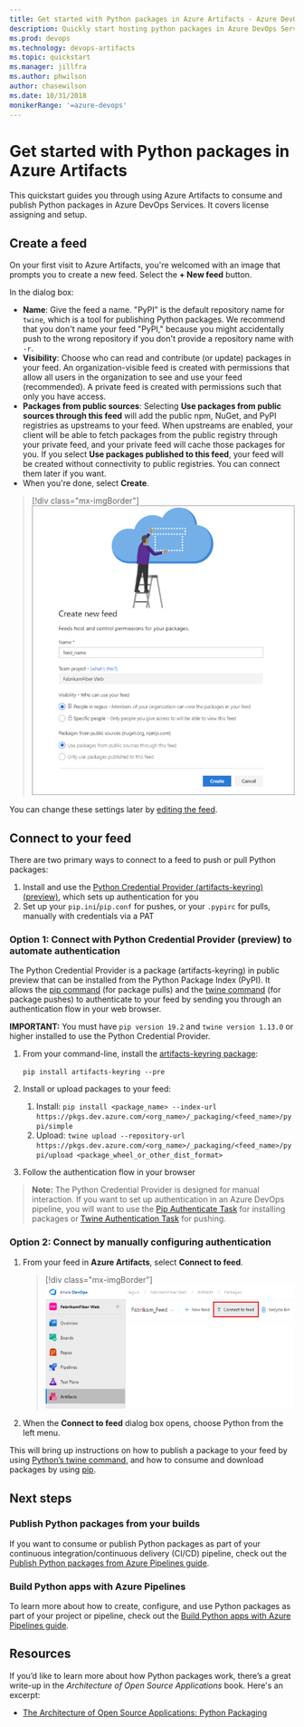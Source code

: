 ```yaml
---
title: Get started with Python packages in Azure Artifacts - Azure DevOps Services
description: Quickly start hosting python packages in Azure DevOps Services
ms.prod: devops
ms.technology: devops-artifacts
ms.topic: quickstart
ms.manager: jillfra
ms.author: phwilson
author: chasewilson
ms.date: 10/31/2018
monikerRange: '=azure-devops'
---
```


# Get started with Python packages in Azure Artifacts

This quickstart guides you through using Azure Artifacts to consume and publish Python packages in Azure DevOps Services. It covers license assigning and setup.

## Create a feed

On your first visit to Azure Artifacts, you're welcomed with an image that prompts you to create a new feed. Select the **+ New feed** button.

In the dialog box:
* **Name**: Give the feed a name. "PyPI" is the default repository name for `twine`, which is a tool for publishing Python packages. We recommend that you don't name your feed "PyPI," because you might accidentally push to the wrong repository if you don't provide a repository name with `-r`. 
* **Visibility**: Choose who can read and contribute (or update) packages in your feed.  An organization-visible feed is created with permissions that allow all users in the organization to see and use your feed (recommended).  A private feed is created with permissions such that only you have access.
* **Packages from public sources**: Selecting **Use packages from public sources through this feed** will add the public npm, NuGet, and PyPI registries as upstreams to your feed. When upstreams are enabled, your client will be able to fetch packages from the public registry through your private feed, and your private feed will cache those packages for you. If you select **Use packages published to this feed**, your feed will be created without connectivity to public registries. You can connect them later if you want.
* When you're done, select **Create**.

> [!div class="mx-imgBorder"] 
>![New feed dialog box](../_shared/_img/new-feed-dialog-azure-devops-newnav.png)
> 

You can change these settings later by [editing the feed](../feeds/edit-feed.md).

## Connect to your feed

There are two primary ways to connect to a feed to push or pull Python packages:
1. Install and use the [Python Credential Provider (artifacts-keyring) (preview)](https://github.com/microsoft/artifacts-keyring), which sets up authentication for you
2. Set up your `pip.ini`/`pip.conf` for pushes, or your `.pypirc` for pulls, manually with credentials via a PAT

### Option 1: Connect with Python Credential Provider (preview) to automate authentication

The Python Credential Provider is a package (artifacts-keyring) in public preview that can be installed from the Python Package Index (PyPI). It allows the [pip command](https://pypi.org/project/pip/) (for package pulls) and the [twine command](https://pypi.org/project/twine/) (for package pushes) to authenticate to your feed by sending you through an authentication flow in your web browser. 

**IMPORTANT:** You must have `pip version 19.2` and `twine version 1.13.0` or higher installed to use the Python Credential Provider.

1. From your command-line, install the [artifacts-keyring package](https://github.com/microsoft/artifacts-keyring):
    
    `pip install artifacts-keyring --pre`

2. Install or upload packages to your feed:
    1. Install: `pip install <package_name> --index-url https://pkgs.dev.azure.com/<org_name>/_packaging/<feed_name>/pypi/simple`
    2. Upload: `twine upload --repository-url https://pkgs.dev.azure.com/<org_name>/_packaging/<feed_name>/pypi/upload <package_wheel_or_other_dist_format>`
3. Follow the authentication flow in your browser

> **Note:** The Python Credential Provider is designed for manual interaction. If you want to set up authentication in an Azure DevOps pipeline, you will want to use the [Pip Authenticate Task](../../pipelines/tasks/package/pip-authenticate.md) for installing packages or [Twine Authentication Task](../../pipelines/tasks/package/twine-authenticate.md) for pushing.


### Option 2: Connect by manually configuring authentication

1. From your feed in **Azure Artifacts**, select **Connect to feed**.

   > [!div class="mx-imgBorder"] 
   >![Connect to feed button on the upper right of the page](../_shared/_img/connect-to-feed-azure-devops-newnav.png)
   > 

2. When the **Connect to feed** dialog box opens, choose Python from the left menu. 

This will bring up instructions on how to publish a package to your feed by using [Python’s twine command](https://pypi.org/project/twine/), and how to consume and download packages by using [pip](https://pypi.org/project/pip/).

## Next steps

### Publish Python packages from your builds

If you want to consume or publish Python packages as part of your continuous integration/continuous delivery (CI/CD) pipeline, check out the [Publish Python packages from Azure Pipelines guide](/azure/devops/pipelines/targets/pypi).

### Build Python apps with Azure Pipelines

To learn more about how to create, configure, and use Python packages as part of your project or pipeline, check out the [Build Python apps with Azure Pipelines guide](https://docs.microsoft.com/azure/devops/pipelines/languages/python?view=azure-devops).

## Resources

If you’d like to learn more about how Python packages work, there’s a great write-up in the *Architecture of Open Source Applications* book. Here's an excerpt:

* [The Architecture of Open Source Applications: Python Packaging](http://www.aosabook.org/en/packaging.html)
